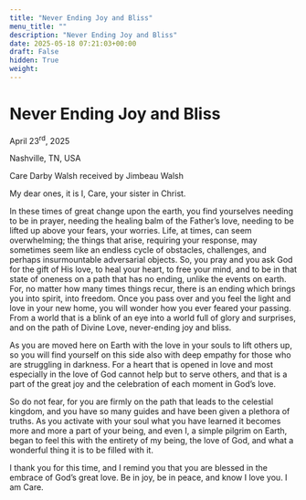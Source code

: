```yaml
---
title: "Never Ending Joy and Bliss"
menu_title: ""
description: "Never Ending Joy and Bliss"
date: 2025-05-18 07:21:03+00:00
draft: False
hidden: True
weight:
---
```

# Never Ending Joy and Bliss

April 23<sup>rd</sup>, 2025

Nashville, TN, USA

Care Darby Walsh received by Jimbeau Walsh

My dear ones, it is I, Care, your sister in Christ.

In these times of great change upon the earth, you find yourselves needing to be in prayer, needing the healing balm of the Father’s love, needing to be lifted up above your fears, your worries. Life, at times, can seem overwhelming; the things that arise, requiring your response, may sometimes seem like an endless cycle of obstacles, challenges, and perhaps insurmountable adversarial objects. So, you pray and you ask God for the gift of His love, to heal your heart, to free your mind, and to be in that state of oneness on a path that has no ending, unlike the events on earth. For, no matter how many times things recur, there is an ending which brings you into spirit, into freedom. Once you pass over and you feel the light and love in your new home, you will wonder how you ever feared your passing. From a world that is a blink of an eye into a world full of glory and surprises, and on the path of Divine Love, never-ending joy and bliss.

As you are moved here on Earth with the love in your souls to lift others up, so you will find yourself on this side also with deep empathy for those who are struggling in darkness. For a heart that is opened in love and most especially in the love of God cannot help but to serve others, and that is a part of the great joy and the celebration of each moment in God’s love.

So do not fear, for you are firmly on the path that leads to the celestial kingdom, and you have so many guides and have been given a plethora of truths. As you activate with your soul what you have learned it becomes more and more a part of your being, and even I, a simple pilgrim on Earth, began to feel this with the entirety of my being, the love of God, and what a wonderful thing it is to be filled with it.

I thank you for this time, and I remind you that you are blessed in the embrace of God’s great love. Be in joy, be in peace, and know I love you. I am Care.
